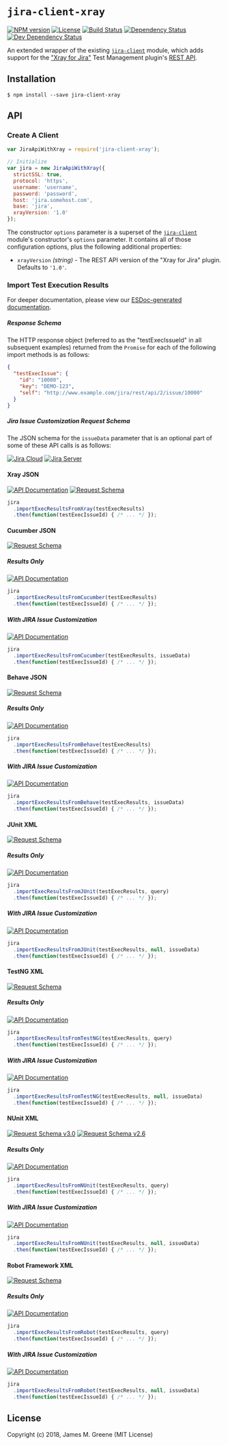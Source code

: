 # `jira-client-xray`
[![NPM version](https://img.shields.io/npm/v/jira-client-xray.svg)](https://www.npmjs.com/package/jira-client-xray) [![License](https://img.shields.io/github/license/JamesMGreene/node-jira-client-xray.svg)](https://github.com/JamesMGreene/node-jira-client-xray/blob/master/LICENSE) [![Build Status](https://img.shields.io/travis/JamesMGreene/node-jira-client-xray/master.svg)](https://travis-ci.org/JamesMGreene/node-jira-client-xray) [![Dependency Status](https://img.shields.io/david/JamesMGreene/node-jira-client-xray.svg)](https://david-dm.org/JamesMGreene/node-jira-client-xray) [![Dev Dependency Status](https://img.shields.io/david/dev/JamesMGreene/node-jira-client-xray.svg)](https://david-dm.org/JamesMGreene/node-jira-client-xray#info=devDependencies)

An extended wrapper of the existing [`jira-client`](https://www.npmjs.com/package/jira-client) module, which adds support for the ["Xray for Jira"](https://confluence.xpand-addons.com/display/XRAY/) Test Management plugin's [REST API](https://confluence.xpand-addons.com/display/XRAY/REST+API).


## Installation

```shell
$ npm install --save jira-client-xray
```


## API

### Create A Client

```js
var JiraApiWithXray = require('jira-client-xray');

// Initialize
var jira = new JiraApiWithXray({
  strictSSL: true,
  protocol: 'https',
  username: 'username',
  password: 'password',
  host: 'jira.somehost.com',
  base: 'jira',
  xrayVersion: '1.0'
});
```

The constructor `options` parameter is a superset of the [`jira-client`](https://www.npmjs.com/package/jira-client) module's constructor's `options` parameter. It contains all of those configuration options, plus the following additional properties:
 - `xrayVersion` _(string)_ - The REST API version of the "Xray for Jira" plugin. Defaults to `'1.0'`.


### Import Test Execution Results

For deeper documentation, please view our [ESDoc-generated documentation](https://jamesmgreene.github.io/node-jira-client-xray/).

##### Response Schema

The HTTP response object (referred to as the "testExecIssueId" in all subsequent examples) returned from the `Promise` for each of the following import methods is as follows:

```json
{
  "testExecIssue": {
    "id": "10000",
    "key": "DEMO-123",
    "self": "http://www.example.com/jira/rest/api/2/issue/10000"
  }
}
```

##### Jira Issue Customization Request Schema

The JSON schema for the `issueData` parameter that is an optional part of some of these API calls is as follows:

[![Jira Cloud](https://img.shields.io/badge/Jira%2FCloud--blue.svg)](https://developer.atlassian.com/cloud/jira/platform/rest/#api-api-2-issue-post) [![Jira Server](https://img.shields.io/badge/Jira%2FServer-v7.9.0-blue.svg)](https://docs.atlassian.com/software/jira/docs/api/REST/7.9.0/#api/2/issue-createIssue)


#### Xray JSON

[![API Documentation](https://img.shields.io/badge/API%2FDocumentation--blue.svg)](https://confluence.xpand-addons.com/display/XRAY/Import+Execution+Results+-+REST#ImportExecutionResults-REST-XrayJSONresults) [![Request Schema](https://img.shields.io/badge/Request%2FSchema--blue.svg)](https://confluence.xpand-addons.com/display/XRAY/Import+Execution+Results#ImportExecutionResults-XrayJSONformat)

```js
jira
  .importExecResultsFromXray(testExecResults)
  .then(function(testExecIssueId) { /* ... */ });
```


#### Cucumber JSON

[![Request Schema](https://img.shields.io/badge/Request%2FSchema--blue.svg)](https://confluence.xpand-addons.com/display/XRAY/Import+Execution+Results#ImportExecutionResults-CucumberJSONoutputformat)

##### Results Only

[![API Documentation](https://img.shields.io/badge/API%2FDocumentation--blue.svg)](https://confluence.xpand-addons.com/display/XRAY/Import+Execution+Results+-+REST#ImportExecutionResults-REST-CucumberJSONresults)

```js
jira
  .importExecResultsFromCucumber(testExecResults)
  .then(function(testExecIssueId) { /* ... */ });
```

##### With JIRA Issue Customization

[![API Documentation](https://img.shields.io/badge/API%2FDocumentation--blue.svg)](https://confluence.xpand-addons.com/display/XRAY/Import+Execution+Results+-+REST#ImportExecutionResults-REST-CucumberJSONresultsMultipart)

```js
jira
  .importExecResultsFromCucumber(testExecResults, issueData)
  .then(function(testExecIssueId) { /* ... */ });
```


#### Behave JSON

[![Request Schema](https://img.shields.io/badge/Request%2FSchema--blue.svg)](https://github.com/behave/behave/blob/master/behave/formatter/json.py)

##### Results Only

[![API Documentation](https://img.shields.io/badge/API%2FDocumentation--blue.svg)](https://confluence.xpand-addons.com/display/XRAY/Import+Execution+Results+-+REST#ImportExecutionResults-REST-BehaveJSONresults)

```js
jira
  .importExecResultsFromBehave(testExecResults)
  .then(function(testExecIssueId) { /* ... */ });
```

##### With JIRA Issue Customization

[![API Documentation](https://img.shields.io/badge/API%2FDocumentation--blue.svg)](https://confluence.xpand-addons.com/display/XRAY/Import+Execution+Results+-+REST#ImportExecutionResults-REST-BehaveJSONresultsMultipart)

```js
jira
  .importExecResultsFromBehave(testExecResults, issueData)
  .then(function(testExecIssueId) { /* ... */ });
```


#### JUnit XML

[![Request Schema](https://img.shields.io/badge/Request%2FSchema--blue.svg)](https://confluence.xpand-addons.com/display/XRAY/Import+Execution+Results#ImportExecutionResults-JUnitXMLoutputformat)

##### Results Only

[![API Documentation](https://img.shields.io/badge/API%2FDocumentation--blue.svg)](https://confluence.xpand-addons.com/display/XRAY/Import+Execution+Results+-+REST#ImportExecutionResults-REST-JUnitXMLresults)

```js
jira
  .importExecResultsFromJUnit(testExecResults, query)
  .then(function(testExecIssueId) { /* ... */ });
```

##### With JIRA Issue Customization

[![API Documentation](https://img.shields.io/badge/API%2FDocumentation--blue.svg)](https://confluence.xpand-addons.com/display/XRAY/Import+Execution+Results+-+REST#ImportExecutionResults-REST-JUnitXMLresultsMultipart)

```js
jira
  .importExecResultsFromJUnit(testExecResults, null, issueData)
  .then(function(testExecIssueId) { /* ... */ });
```


#### TestNG XML

[![Request Schema](https://img.shields.io/badge/Request%2FSchema--blue.svg)](https://confluence.xpand-addons.com/display/XRAY/Import+Execution+Results#ImportExecutionResults-TestNGXMLoutputformat)

##### Results Only

[![API Documentation](https://img.shields.io/badge/API%2FDocumentation--blue.svg)](https://confluence.xpand-addons.com/display/XRAY/Import+Execution+Results+-+REST#ImportExecutionResults-REST-TestNGXMLresults)

```js
jira
  .importExecResultsFromTestNG(testExecResults, query)
  .then(function(testExecIssueId) { /* ... */ });
```

##### With JIRA Issue Customization

[![API Documentation](https://img.shields.io/badge/API%2FDocumentation--blue.svg)](https://confluence.xpand-addons.com/display/XRAY/Import+Execution+Results+-+REST#ImportExecutionResults-REST-TestNGXMLresultsMultipart)

```js
jira
  .importExecResultsFromTestNG(testExecResults, null, issueData)
  .then(function(testExecIssueId) { /* ... */ });
```


#### NUnit XML

[![Request Schema v3.0](https://img.shields.io/badge/Request%2FSchema-v3.0-blue.svg)](https://confluence.xpand-addons.com/display/XRAY/Import+Execution+Results#ImportExecutionResults-NUnitv3.0XMLoutputformat) [![Request Schema v2.6](https://img.shields.io/badge/Request%2FSchema-v2.6-blue.svg)](https://confluence.xpand-addons.com/display/XRAY/Import+Execution+Results#ImportExecutionResults-NUnitv2.6XMLoutputformat)

##### Results Only

[![API Documentation](https://img.shields.io/badge/API%2FDocumentation--blue.svg)](https://confluence.xpand-addons.com/display/XRAY/Import+Execution+Results+-+REST#ImportExecutionResults-REST-NUnitXMLresults)

```js
jira
  .importExecResultsFromNUnit(testExecResults, query)
  .then(function(testExecIssueId) { /* ... */ });
```

##### With JIRA Issue Customization

[![API Documentation](https://img.shields.io/badge/API%2FDocumentation--blue.svg)](https://confluence.xpand-addons.com/display/XRAY/Import+Execution+Results+-+REST#ImportExecutionResults-REST-NUnitXMLresultsMultipart)

```js
jira
  .importExecResultsFromNUnit(testExecResults, null, issueData)
  .then(function(testExecIssueId) { /* ... */ });
```


#### Robot Framework XML

[![Request Schema](https://img.shields.io/badge/Request%2FSchema--blue.svg)](https://github.com/robotframework/robotframework/tree/master/doc/schema)

##### Results Only

[![API Documentation](https://img.shields.io/badge/API%2FDocumentation--blue.svg)](https://confluence.xpand-addons.com/display/XRAY/Import+Execution+Results+-+REST#ImportExecutionResults-REST-RobotFrameworkXMLresults)

```js
jira
  .importExecResultsFromRobot(testExecResults, query)
  .then(function(testExecIssueId) { /* ... */ });
```

##### With JIRA Issue Customization

[![API Documentation](https://img.shields.io/badge/API%2FDocumentation--blue.svg)](https://confluence.xpand-addons.com/display/XRAY/Import+Execution+Results+-+REST#ImportExecutionResults-REST-RobotFrameworkXMLresultsMultipart)

```js
jira
  .importExecResultsFromRobot(testExecResults, null, issueData)
  .then(function(testExecIssueId) { /* ... */ });
```



## License

Copyright (c) 2018, James M. Greene (MIT License)

